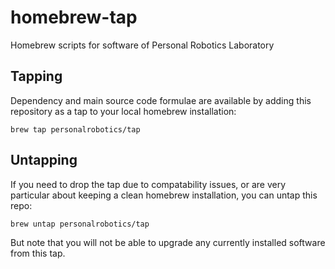 # homebrew-tap
Homebrew scripts for software of Personal Robotics Laboratory

Tapping
-------
Dependency and main source code formulae are available by adding this repository as a tap to your local homebrew installation:

    brew tap personalrobotics/tap

Untapping
---------
If you need to drop the tap due to compatability issues, or are very particular about keeping a clean homebrew installation, you can untap this repo:

    brew untap personalrobotics/tap

But note that you will not be able to upgrade any currently installed software from this tap.
